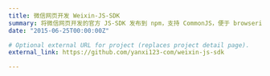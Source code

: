 ```yaml
---
title: 微信网页开发 Weixin-JS-SDK
summary: 将微信网页开发的官方 JS-SDK 发布到 npm，支持 CommonJS，便于 browserify, webpack 等直接使用，支持 TypeScript。
date: "2015-06-25T00:00:00Z"

# Optional external URL for project (replaces project detail page).
external_link: https://github.com/yanxi123-com/weixin-js-sdk

---
```

